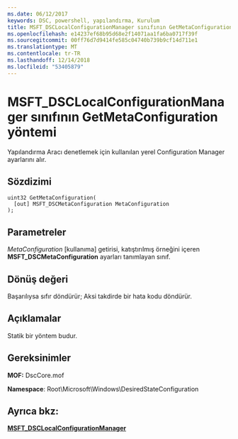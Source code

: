 ```yaml
---
ms.date: 06/12/2017
keywords: DSC, powershell, yapılandırma, Kurulum
title: MSFT_DSCLocalConfigurationManager sınıfının GetMetaConfiguration yöntemi
ms.openlocfilehash: e14237ef68b95d68e2f14071aa1fa6ba0717f39f
ms.sourcegitcommit: 00ff76d7d9414fe585c04740b739b9cf14d711e1
ms.translationtype: MT
ms.contentlocale: tr-TR
ms.lasthandoff: 12/14/2018
ms.locfileid: "53405879"
---
```

# <a name="getmetaconfiguration-method-of-the-msftdsclocalconfigurationmanager-class"></a>MSFT_DSCLocalConfigurationManager sınıfının GetMetaConfiguration yöntemi

Yapılandırma Aracı denetlemek için kullanılan yerel Configuration Manager ayarlarını alır.

## <a name="syntax"></a>Sözdizimi

```mof
uint32 GetMetaConfiguration(
  [out] MSFT_DSCMetaConfiguration MetaConfiguration
);
```

## <a name="parameters"></a>Parametreler

*MetaConfiguration* \[kullanıma\] getirisi, katıştırılmış örneğini içeren **MSFT_DSCMetaConfiguration** ayarları tanımlayan sınıf.

## <a name="return-value"></a>Dönüş değeri

Başarılıysa sıfır döndürür; Aksi takdirde bir hata kodu döndürür.

## <a name="remarks"></a>Açıklamalar

Statik bir yöntem budur.

## <a name="requirements"></a>Gereksinimler

**MOF:** DscCore.mof

**Namespace**: Root\Microsoft\Windows\DesiredStateConfiguration

## <a name="see-also"></a>Ayrıca bkz:

[**MSFT_DSCLocalConfigurationManager**](msft-dsclocalconfigurationmanager.md)